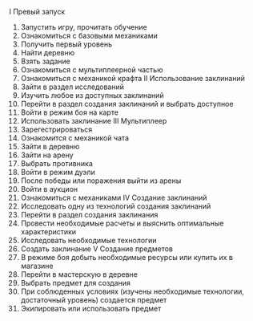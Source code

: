 I Превый запуск
1) Запустить игру, прочитать обучение
2) Ознакомиться с базовыми механиками
3) Получить первый уровень
4) Найти деревню
5) Взять задание
6) Ознакомиться с мультиплеерной частью
7) Ознакомиться с механикой крафта
II Использование заклинаний
1) Зайти в раздел исследований
2) Изучить любое из доступных заклинаний
3) Перейти в раздел создания заклинаний и выбрать доступное
4) Войти в режим боя на карте
5) Использовать заклинание
III Мультиплеер
1) Зарегестрироваться
2) Ознакомится с механикой чата
3) Зайти в деревню
4) Зайти на арену
5) Выбрать противника
6) Войти в режим дуэли
7) После победы или поражения выйти из арены
8) Войти в аукцион
9) Ознакомиться с механиками
IV Создание заклинаний
1) Исследовать одну из технологий создания заклинаний
2) Перейти в раздел создания заклинания
3) Провести необходимые расчеты и выяснить оптимальные характеристики
4) Исследовать необходимые технологии
5) Создать заклинание
V Создание предметов
1) В режиме боя добыть необходимые ресурсы или купить их в магазине
2) Перейти в мастерскую в деревне
3) Выбрать предмет для создания
4) При соблюденных условиях (изучены необходимые технологии, достаточный уровень) создается предмет
5) Экипировать или использовать предмет